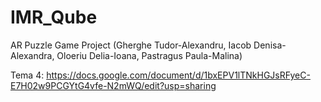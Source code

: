 # IMR_Qube
AR Puzzle Game Project (Gherghe Tudor-Alexandru, Iacob Denisa-Alexandra, Oloeriu Delia-Ioana, Pastragus Paula-Malina)

Tema 4: https://docs.google.com/document/d/1bxEPV1lTNkHGJsRFyeC-E7H02w9PCGYtG4vfe-N2mWQ/edit?usp=sharing
